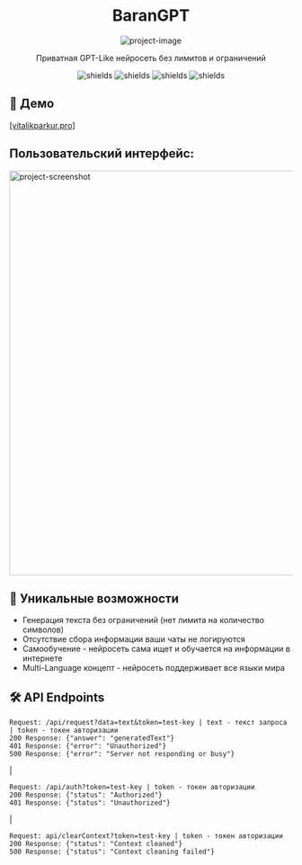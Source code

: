 <h1 align="center" id="title">BaranGPT</h1>

<p align="center"><img src="https://avatars.steamstatic.com/2904e56a881d6ab0b678191313762051126535d0_medium.jpg" alt="project-image"></p>

<p id="description" align="center">Приватная GPT-Like нейросеть без лимитов и ограничений</p>

<p align="center"><img src="https://img.shields.io/badge/ARC--Test-63/100-pink" alt="shields"> <img src="https://img.shields.io/badge/HellaSwag--Test-91/100-pink" alt="shields"> <img src="https://img.shields.io/badge/MMLU--Test-47/100-pink" alt="shields"> <img src="https://img.shields.io/badge/TruthfulQA--Test-45/100-pink" alt="shields"></p>

<h2>🚀 Демо</h2>

[\[vitalikparkur.pro\]]([vitalikparkur.pro])

<h2>Пользовательский интерфейс:</h2>

<img src="https://sun4-18.userapi.com/impg/Klz1e1vgIamtpvi3gBQ9ZuSeD_LBDc5hTBqq3g/cNaGDDj0d7k.jpg?size=1280x723&amp;quality=96&amp;sign=ec3a4e83930579372a78b2f4102de818&amp;type=album" alt="project-screenshot" width="1280" height="720/">

  
  
<h2>🧐 Уникальные возможности</h2>

*   Генерация текста без ограничений (нет лимита на количество символов)
*   Отсутствие сбора информации ваши чаты не логируются
*   Самообучение - нейросеть сама ищет и обучается на информации в интернете
*   Multi-Language концепт - нейросеть поддерживает все языки мира

<h2>🛠️ API Endpoints</h2>

```
Request: /api/request?data=text&token=test-key | text - текст запроса | token - токен авторизации
200 Response: {"answer": "generatedText"}
401 Response: {"error": "Unauthorized"}
500 Response: {"error": "Server not responding or busy"}
```
|
```
Request: /api/auth?token=test-key | token - токен авторизации
200 Response: {"status": "Authorized"}
401 Response: {"status": "Unauthorized"}
```
|
```
Request: api/clearContext?token=test-key | token - токен авторизации
200 Response: {"status": "Context cleaned"}
500 Response: {"status": "Context cleaning failed"}
```
